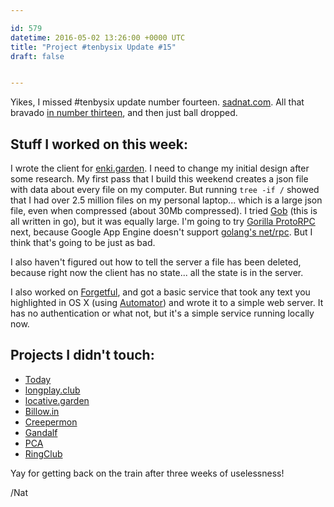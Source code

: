 ```yaml
---

id: 579
datetime: 2016-05-02 13:26:00 +0000 UTC
title: "Project #tenbysix Update #15"
draft: false


---
```


Yikes, I missed #tenbysix update number fourteen. [sadnat.com](http://sadnat.com). All that bravado [in number thirteen](https://writing.natwelch.com/post/576), and then just ball dropped.

## Stuff I worked on this week:

I wrote the client for [enki.garden](https://github.com/icco/enki.garden). I need to change my initial design after some research. My first pass that I build this weekend creates a json file with data about every file on my computer. But running `tree -if /` showed that I had over 2.5 million files on my personal laptop... which is a large json file, even when compressed (about 30Mb compressed). I tried [Gob](https://blog.golang.org/gobs-of-data) (this is all written in go), but it was equally large. I'm going to try [Gorilla ProtoRPC](http://www.gorillatoolkit.org/pkg/rpc/protorpc) next, because Google App Engine doesn't support [golang's net/rpc](https://golang.org/pkg/net/rpc/). But I think that's going to be just as bad.

I also haven't figured out how to tell the server a file has been deleted, because right now the client has no state... all the state is in the server.


I also worked on [Forgetful](https://github.com/icco/forgetful), and got a basic service that took any text you highlighted in OS X (using [Automator](http://thenextweb.com/lifehacks/2011/06/07/how-to-create-mac-os-x-services-with-automator/)) and wrote it to a simple web server. It has no authentication or what not, but it's a simple service running locally now.

## Projects I didn't touch:

 - [Today](https://github.com/icco/today)
 - [longplay.club](https://github.com/icco/longplay.club)
 - [locative.garden](https://github.com/icco/locative.garden)
 - [Billow.in](https://github.com/icco/billowin)
 - [Creepermon](https://github.com/icco/creepermon)
 - [Gandalf](https://github.com/icco/gandalf)
 - [PCA](https://github.com/icco/pca)
 - [RingClub](https://github.com/icco/ringclub)

Yay for getting back on the train after three weeks of uselessness!

/Nat

